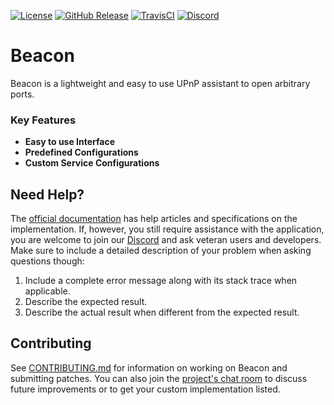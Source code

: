 [![License](https://img.shields.io/github/license/dotStart/Beacon.svg?style=flat-square)](https://www.apache.org/licenses/LICENSE-2.0.txt)
[![GitHub Release](https://img.shields.io/github/release/dotStart/Beacon.svg?style=flat-square)](https://github.com/dotStart/Beacon/releases)
[![TravisCI](https://img.shields.io/travis/dotStart/Beacon?style=flat-square)](https://travis-ci.org/dotStart/Beacon)
[![Discord](https://img.shields.io/discord/252100053093711872?style=flat-square)][discord]


# Beacon

Beacon is a lightweight and easy to use UPnP assistant to open arbitrary ports.

### Key Features

* **Easy to use Interface**
* **Predefined Configurations**
* **Custom Service Configurations**

## Need Help?

The [official documentation][wiki] has help articles and specifications on the implementation. If, however, you still
require assistance with the application, you are welcome to join our [Discord][discord] and ask veteran users and
developers. Make sure to include a detailed description of your problem when asking questions though:

1. Include a complete error message along with its stack trace when applicable.
2. Describe the expected result.
3. Describe the actual result when different from the expected result.

[wiki]: https://github.com/dotStart/Beacon/wiki

## Contributing

See [CONTRIBUTING.md](CONTRIBUTING.md) for information on working on Beacon and submitting patches. You can also join
the [project's chat room][discord] to discuss future improvements or to get your custom implementation listed.

[discord]: https://discord.gg/VTvSvN4ZQJ
